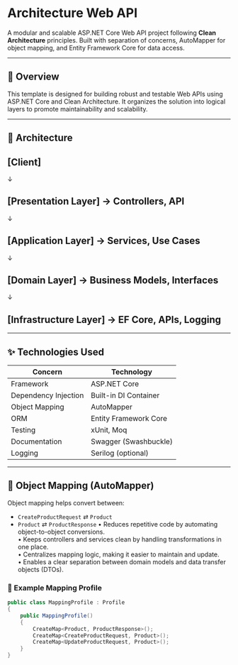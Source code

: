 # Architecture Web API 

A modular and scalable ASP.NET Core Web API project following **Clean Architecture** principles. Built with separation of concerns, AutoMapper for object mapping, and Entity Framework Core for data access.

---



## 🧭 Overview

This template is designed for building robust and testable Web APIs using ASP.NET Core and Clean Architecture. It organizes the solution into logical layers to promote maintainability and scalability.

---

## 🧱 Architecture

## [Client] 
↓
## [Presentation Layer] → Controllers, API 
↓
## [Application Layer] → Services, Use Cases 
↓
## [Domain Layer] → Business Models, Interfaces 
↓
## [Infrastructure Layer] → EF Core, APIs, Logging 


---

## ✨ Technologies Used

| Concern         | Technology         |
|----------------|--------------------|
| Framework       | ASP.NET Core       |
| Dependency Injection | Built-in DI Container |
| Object Mapping  | AutoMapper         |
| ORM             | Entity Framework Core |
| Testing         | xUnit, Moq         |
| Documentation   | Swagger (Swashbuckle) |
| Logging         | Serilog (optional) |

---

## 🔁 Object Mapping (AutoMapper)

Object mapping helps convert between:
- `CreateProductRequest` ⇄ `Product`  
- `Product` ⇄ `ProductResponse`
• Reduces repetitive code by automating object-to-object conversions.  
• Keeps controllers and services clean by handling transformations in one place.  
• Centralizes mapping logic, making it easier to maintain and update.  
• Enables a clear separation between domain models and data transfer objects (DTOs).

### 🔧 Example Mapping Profile
```csharp
public class MappingProfile : Profile
{
    public MappingProfile()
    {
        CreateMap<Product, ProductResponse>();
        CreateMap<CreateProductRequest, Product>();
        CreateMap<UpdateProductRequest, Product>();
    }
}



